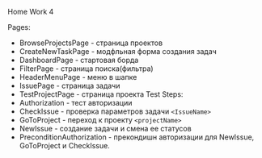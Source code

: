 Home Work 4   

Pages:  
- BrowseProjectsPage - страница проектов  
- CreateNewTaskPage - модфльная форма создания задач  
- DashboardPage - стартовая борда  
- FilterPage - страница поиска(фильтра)  
- HeaderMenuPage - меню в шапке  
- IssuePage - страница задачи  
- TestProjectPage - страница проекта Test 
Steps:
- Authorization - тест авторизации
- CheckIssue - проверка параметров задачи `<IssueName>`
- GoToProject - переход к проекту `<projectName>`
- NewIssue - создание задачи и смена ее статусов
- PreconditionAuthorization - прекондишн авторизации для NewIssue, GoToProject и CheckIssue.
